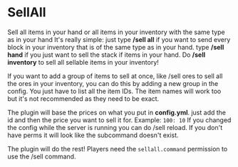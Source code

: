 # SellAll
Sell all items in your hand or all items in your inventory with the same type as in your hand
It's really simple: just type **/sell all** if you want to send every block in your inventory that is of the same type as in your hand. type **/sell hand** if you just want to sell the stack if items in your hand. Do **/sell inventory** to sell all sellable items in your inventory!

If you want to add a group of items to sell at once, like /sell ores to sell all the ores in your inventory, you can do this by adding a new group in the config.
You just have to list all the item IDs. The item names will work too but it's not recommended as they need to be exact.

The plugin will base the prices on what you put in **config.yml**. just add the id and then the price you want to sell it for. Example: `100: 10`
If you changed the config while the server is running you can do /sell reload. If you don't have perms it will look like the subcommand doesn't exist.

The plugin will do the rest! Players need the `sellall.command` permission to use the /sell command.

